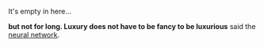 It's empty in here... 

**but not for long. Luxury does not have to be fancy to be luxurious** said the [neural network](https://app.inferkit.com/demo).